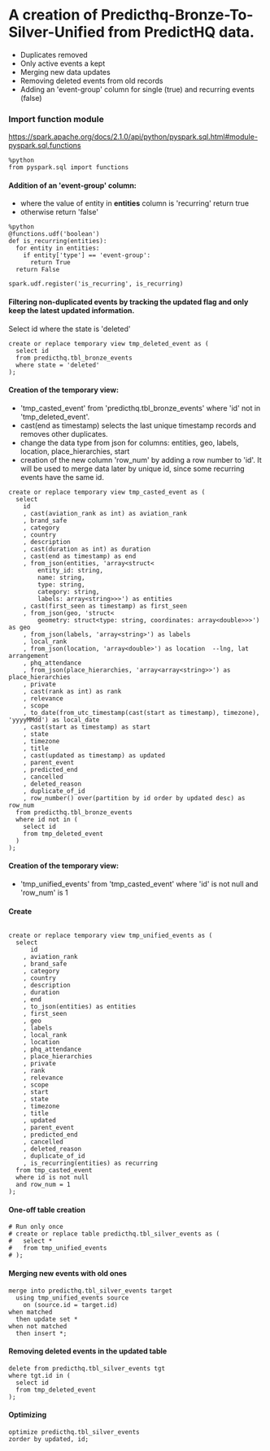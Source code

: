 # A creation of Predicthq-Bronze-To-Silver-Unified from PredictHQ data.

* Duplicates removed
* Only active events a kept
* Merging new data updates
* Removing deleted events from old records
* Adding an 'event-group' column for single (true) and recurring events (false)

### Import function module

https://spark.apache.org/docs/2.1.0/api/python/pyspark.sql.html#module-pyspark.sql.functions

```
%python
from pyspark.sql import functions
```

#### Addition of an 'event-group' column:
* where the value of entity in **entities** column is 'recurring' return true
* otherwise return 'false'

```
%python
@functions.udf('boolean')
def is_recurring(entities):
  for entity in entities:
    if entity['type'] == 'event-group':
      return True
  return False

spark.udf.register('is_recurring', is_recurring)
```

#### Filtering non-duplicated events by tracking the updated flag and only keep the latest updated information.
Select id where the state is 'deleted'

```
create or replace temporary view tmp_deleted_event as (
  select id
  from predicthq.tbl_bronze_events
  where state = 'deleted'
);
```
#### Creation of the temporary view:
* 'tmp_casted_event' from 'predicthq.tbl_bronze_events' where 'id' not in 'tmp_deleted_event'.
* cast(end as timestamp) selects the last unique timestamp records and removes other duplicates.
* change the data type from json for columns: entities, geo, labels, location, place_hierarchies, start
* creation of the new column 'row_num' by adding a row number to 'id'. It will be used to merge data later by unique id, since some recurring events have the same id.
```
create or replace temporary view tmp_casted_event as (
  select 
    id
    , cast(aviation_rank as int) as aviation_rank
    , brand_safe
    , category
    , country
    , description
    , cast(duration as int) as duration
    , cast(end as timestamp) as end
    , from_json(entities, 'array<struct<
        entity_id: string,
        name: string,
        type: string,
        category: string,
        labels: array<string>>>') as entities
    , cast(first_seen as timestamp) as first_seen
    , from_json(geo, 'struct<
        geometry: struct<type: string, coordinates: array<double>>>') as geo
    , from_json(labels, 'array<string>') as labels
    , local_rank
    , from_json(location, 'array<double>') as location  --lng, lat arrangement
    , phq_attendance
    , from_json(place_hierarchies, 'array<array<string>>') as place_hierarchies
    , private
    , cast(rank as int) as rank
    , relevance
    , scope
    , to_date(from_utc_timestamp(cast(start as timestamp), timezone), 'yyyyMMdd') as local_date
    , cast(start as timestamp) as start
    , state
    , timezone
    , title
    , cast(updated as timestamp) as updated
    , parent_event
    , predicted_end
    , cancelled
    , deleted_reason
    , duplicate_of_id
    , row_number() over(partition by id order by updated desc) as row_num
  from predicthq.tbl_bronze_events
  where id not in (
    select id
    from tmp_deleted_event
  )
);
```
#### Creation of the temporary view:
* 'tmp_unified_events' from 'tmp_casted_event' where 'id' is not null and 'row_num' is 1

#### Create
```

create or replace temporary view tmp_unified_events as (
  select 
      id
    , aviation_rank
    , brand_safe
    , category
    , country
    , description
    , duration
    , end
    , to_json(entities) as entities
    , first_seen
    , geo
    , labels
    , local_rank
    , location
    , phq_attendance
    , place_hierarchies
    , private
    , rank
    , relevance
    , scope
    , start
    , state
    , timezone
    , title
    , updated
    , parent_event
    , predicted_end
    , cancelled
    , deleted_reason
    , duplicate_of_id
    , is_recurring(entities) as recurring
  from tmp_casted_event
  where id is not null
  and row_num = 1
);
```
#### One-off table creation

```
# Run only once
# create or replace table predicthq.tbl_silver_events as (
#   select *
#   from tmp_unified_events
# );
```
#### Merging new events with old ones
```
merge into predicthq.tbl_silver_events target
  using tmp_unified_events source
    on (source.id = target.id)
when matched
  then update set *
when not matched
  then insert *;
```
#### Removing deleted events in the updated table
```
delete from predicthq.tbl_silver_events tgt
where tgt.id in (
  select id
  from tmp_deleted_event
);
```
#### Optimizing
```
optimize predicthq.tbl_silver_events
zorder by updated, id;
```
